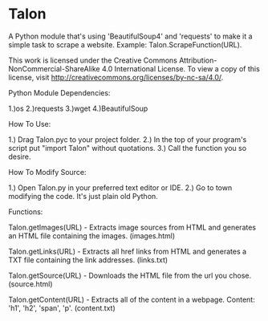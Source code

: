 # Talon
A Python module that's using 'BeautifulSoup4' and 'requests' to make it a simple task to scrape a website.  Example:  Talon.ScrapeFunction(URL).

This work is licensed under the Creative Commons Attribution-NonCommercial-ShareAlike 4.0 International License.
To view a copy of this license, visit http://creativecommons.org/licenses/by-nc-sa/4.0/.

Python Module Dependencies:

1.)os
2.)requests
3.)wget
4.)BeautifulSoup

How To Use:

1.)  Drag Talon.pyc to your project folder.
2.)  In the top of your program's script put "import Talon" without quotations.
3.)  Call the function you so desire.

How To Modify Source:

1.)  Open Talon.py in your preferred text editor or IDE.
2.)  Go to town modifying the code.  It's just plain old Python.

Functions:

Talon.getImages(URL) - Extracts image sources from HTML and generates an HTML file containing the images. (images.html)

Talon.getLinks(URL) - Extracts all href links from HTML and generates a TXT file containing the link addresses. (links.txt)

Talon.getSource(URL) - Downloads the HTML file from the url you chose. (source.html)

Talon.getContent(URL) - Extracts all of the content in a webpage.  Content: 'h1', 'h2', 'span', 'p'. (content.txt)
